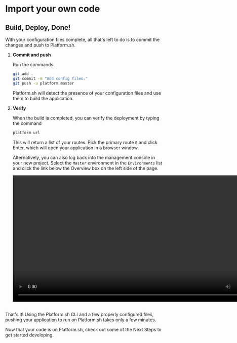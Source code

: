 # Import your own code

## Build, Deploy, Done!

With your configuration files complete, all that's left to do is to commit the changes and push to Platform.sh.

<asciinema-player src="/videos/asciinema/first-push.cast" preload=1 autoplay=1 loop=1></asciinema-player>

1. **Commit and push**

    Run the commands
    
    ```bash
    git add .
    git commit -m "Add config files."
    git push -u platform master
    ```
    
    Platform.sh will detect the presence of your configuration files and use them to build the application.

2. **Verify**

    When the build is completed, you can verify the deployment by typing the command
    
    ```bash
    platform url
    ```
    
    This will return a list of your routes. Pick the primary route `0` and click Enter, which will open your application in a browser window.
    
    Alternatively, you can also log back into the management console in your new project. Select the `Master` environment in the `Environments` list and click the link below the Overview box on the left side of the page.
    
    <html>
    <head>
    <link rel="stylesheet" href="/styles/styles.css">
    </head>
    <body>
      <video width="800" controls autoplay loop>
        <source src="/videos/management-console/check-status.mp4" type="video/mp4">
      </video>
      <br/><br/> 
    </body>
    </html>

That's it! Using the Platform.sh CLI and a few properly configured files, pushing your application to run on Platform.sh takes only a few minutes. 

Now that your code is on Platform.sh, check out some of the Next Steps to get started developing.

<div id = "buttons"></div>

<script>
    var navNextText = "I have deployed my application";
    var navButtons = {type: "navigation", prev: getPathObj("prev"), next: getPathObj("next", navNextText), div: "buttons"};
    makeButton(navButtons);
</script>
